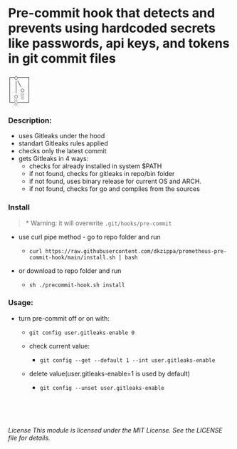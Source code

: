# Pre-commit hook that detects and prevents using hardcoded secrets like passwords, api keys, and tokens in git commit files

```
┌─○───┐
│ │╲  │
│ │ ○ │
│ ○ ░ │
└─░───┘
```

### Description:
- uses Gitleaks under the hood
- standart Gitleaks rules applied
- checks only the latest commit
- gets Gitleaks in 4 ways:
  - checks for already installed in system $PATH 
  - if not found, checks for gitleaks in repo/bin folder
  - if not found, uses binary release for current OS and ARCH. 
  - if not found, checks for go and compiles from the sources

### Install
  > \* Warning: it will overwrite `.git/hooks/pre-commit`
- use curl pipe method - go to repo folder and run 
  - `curl https://raw.githubusercontent.com/dkzippa/prometheus-pre-commit-hook/main/install.sh | bash`

- or download to repo folder and run 
    - `sh ./precommit-hook.sh install`
    

### Usage:

- turn pre-commit off or on with: 
  - `git config user.gitleaks-enable 0`

  - check current value: 
    - `git config --get --default 1 --int user.gitleaks-enable`
  - delete value(user.gitleaks-enable=1 is used by default)
    - `git config --unset user.gitleaks-enable`

<br/>
<br/>
<br/>

_License
This module is licensed under the MIT License. See the LICENSE file for details._
